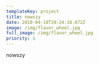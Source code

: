 ```yaml
---
templateKey: project
title: nowszy
date: 2018-04-18T20:24:18.672Z
image: /img/flavor_wheel.jpg
full_image: /img/flavor_wheel.jpg
priority: 1
---
```


nowszy

